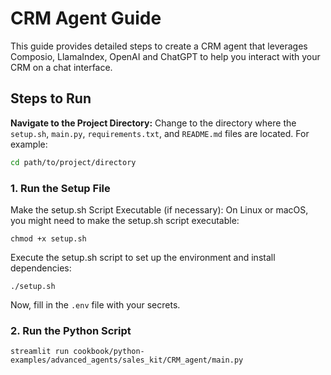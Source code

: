 # CRM Agent Guide

This guide provides detailed steps to create a CRM agent that leverages Composio, LlamaIndex, OpenAI and ChatGPT to help you interact with your CRM on a chat interface.

## Steps to Run

**Navigate to the Project Directory:**
Change to the directory where the `setup.sh`, `main.py`, `requirements.txt`, and `README.md` files are located. For example:
```sh
cd path/to/project/directory
```

### 1. Run the Setup File
Make the setup.sh Script Executable (if necessary):
On Linux or macOS, you might need to make the setup.sh script executable:
```shell
chmod +x setup.sh
```
Execute the setup.sh script to set up the environment and install dependencies:
```shell
./setup.sh
```
Now, fill in the `.env` file with your secrets.

### 2. Run the Python Script
```shell
streamlit run cookbook/python-examples/advanced_agents/sales_kit/CRM_agent/main.py
```

